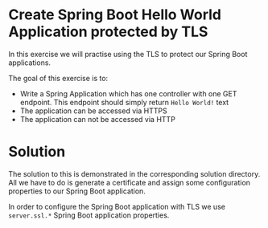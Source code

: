# Create Spring Boot Hello World Application protected by TLS

In this exercise we will practise using the TLS to protect our 
Spring Boot applications. 

The goal of this exercise is to:

- Write a Spring Application which has one controller with one
  GET endpoint. This endpoint should simply return `Hello World!` text
- The application can be accessed via HTTPS
- The application can not be accessed via HTTP

# Solution

The solution to this is demonstrated in the 
corresponding solution directory. All we have to
do is generate a certificate and assign some
configuration properties to our Spring Boot application.

In order to configure the Spring Boot application with
TLS we use `server.ssl.*` Spring Boot application properties.

[//]: # (TODO: Change the hello world controller with Spring Pet Clinic for more
WOW effect)

[//]: # (Add guidance on generating actual cert with keytool)
